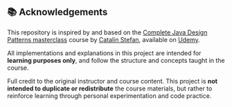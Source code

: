 ## 📚 Acknowledgements

This repository is inspired by and based on the [Complete Java Design Patterns masterclass](https://www.udemy.com/course/javadesignpatterns/) course by [Catalin Stefan](https://www.udemy.com/user/catalinstefan2/), available on [Udemy](https://www.udemy.com/).

All implementations and explanations in this project are intended for **learning purposes only**, and follow the structure and concepts taught in the course.

Full credit to the original instructor and course content. This project is **not intended to duplicate or redistribute** the course materials, but rather to reinforce learning through personal experimentation and code practice.
